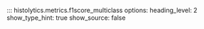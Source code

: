 ::: histolytics.metrics.f1score_multiclass
    options:
      heading_level: 2
      show_type_hint: true
      show_source: false
